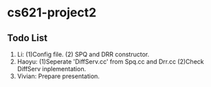 # cs621-project2

## Todo List ##
1. Li: (1)Config file. (2) SPQ and DRR constructor.
2. Haoyu: (1)Seperate 'DiffServ.cc' from Spq.cc and Drr.cc
          (2)Check DiffServ inplementation.
3. Vivian: Prepare presentation.
